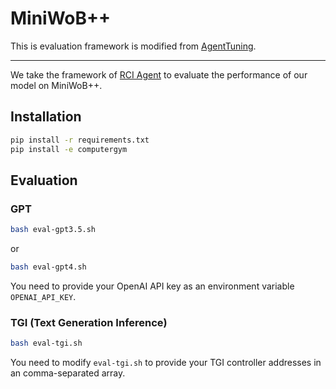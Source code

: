 # MiniWoB++

This is evaluation framework is modified from [AgentTuning](https://github.com/THUDM/AgentTuning/tree/main).

---

We take the framework of [RCI Agent](https://github.com/posgnu/rci-agent) to evaluate the performance of our model on MiniWoB++.

## Installation

```bash
pip install -r requirements.txt
pip install -e computergym
```

## Evaluation

### GPT

```bash
bash eval-gpt3.5.sh
```

or 

```bash
bash eval-gpt4.sh
```

You need to provide your OpenAI API key as an environment variable `OPENAI_API_KEY`.

### TGI (Text Generation Inference)

```bash
bash eval-tgi.sh
```

You need to modify `eval-tgi.sh` to provide your TGI controller addresses in an comma-separated array.
